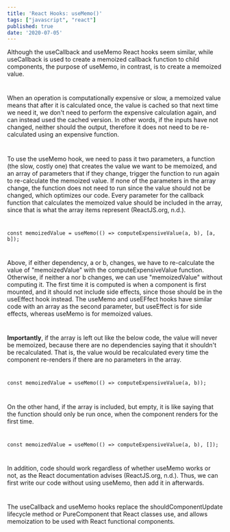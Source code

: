 ```yaml
---
title: 'React Hooks: useMemo()'
tags: ["javascript", "react"]
published: true
date: '2020-07-05'
---
```

Although the useCallback and useMemo React hooks seem similar, while useCallback is used to create a memoized callback function to child components, the purpose of useMemo, in contrast, is to create a memoized value.
#  
When an operation is computationally expensive or slow, a memoized value means that after it is calculated once, the value is cached so that next time we need it, we don't need to perform the expensive calculation again, and can instead used the cached version. In other words, if the inputs have not changed, neither should the output, therefore it does not need to be re-calculated using an expensive function.
#  
To use the useMemo hook, we need to pass it two parameters, a function (the slow, costly one) that creates the value we want to be memoized, and an array of parameters that if they change, trigger the function to run again to re-calculate the memoized value. If none of the parameters in the array change, the function does not need to run since the value should not be changed, which optimizes our code. Every parameter for the callback function that calculates the memoized value should be included in the array, since that is what the array items represent (ReactJS.org, n.d.).
#  
```
const memoizedValue = useMemo(() => computeExpensiveValue(a, b), [a, b]);
```
#  
#  
Above, if either dependency, a or b, changes, we have to re-calculate the value of "memoizedValue" with the computeExpensiveValue function. Otherwise, if neither a nor b changes, we can use "memoizedValue" without computing it. The first time it is computed is when a component is first mounted, and it should not include side effects, since those should be in the useEffect hook instead. The useMemo and useEFfect hooks have similar code with an array as the second parameter, but useEffect is for side effects, whereas useMemo is for memoized values.
#  
**Importantly**, if the array is left out like the below code, the value will never be memoized, because there are no dependencies saying that it shouldn't be recalculated. That is, the value would be recalculated every time the component re-renders if there are no parameters in the array.
#  
```
const memoizedValue = useMemo(() => computeExpensiveValue(a, b));
```
#  
#  
On the other hand, if the array is included, but empty, it is like saying that the function should only be run once, when the component renders for the first time.
#  
```
const memoizedValue = useMemo(() => computeExpensiveValue(a, b), []);
```
#  
#  
In addition, code should work regardless of whether useMemo works or not, as the React documentation advises (ReactJS.org, n.d.). Thus, we can first write our code without using useMemo, then add it in afterwards.
#  
The useCallback and useMemo hooks replace the shouldComponentUpdate lifecycle method or PureComponent that React classes use, and allows memoization to be used with React functional components.
